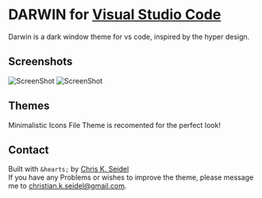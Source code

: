 # DARWIN for [Visual Studio Code](http://code.visualstudio.com)

Darwin is a dark window theme for vs code, inspired by the hyper design.

## Screenshots

![ScreenShot](http://lastheromedia.com/Darwin/Screenshot1.png)
![ScreenShot](http://lastheromedia.com/Darwin/Screenshot2.png)

## Themes

Minimalistic Icons File Theme is recomented for the perfect look!


## Contact

Built with `&hearts;` by [Chris K. Seidel](https://twitter.com/ChrisKSeidel) <br/>
If you have any Problems or wishes to improve the theme, please message me to christian.k.seidel@gmail.com.